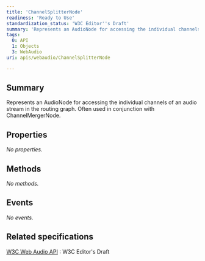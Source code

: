 ```yaml
---
title: 'ChannelSplitterNode'
readiness: 'Ready to Use'
standardization_status: 'W3C Editor''s Draft'
summary: 'Represents an AudioNode for accessing the individual channels of an audio stream in the routing graph. Often used in conjunction with ChannelMergerNode.'
tags:
  0: API
  1: Objects
  3: WebAudio
uri: apis/webaudio/ChannelSplitterNode

---
```

## Summary

Represents an AudioNode for accessing the individual channels of an audio stream in the routing graph. Often used in conjunction with ChannelMergerNode.

## Properties

*No properties.*

## Methods

*No methods.*

## Events

*No events.*

## Related specifications

[W3C Web Audio API](http://webaudio.github.io/web-audio-api/)
:   W3C Editor's Draft
